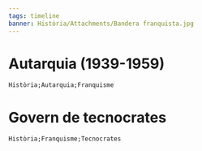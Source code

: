 ```yaml
---
tags: timeline
banner: Història/Attachments/Bandera franquista.jpg
---
```

# Autarquia (1939-1959)
```timeline
Història;Autarquia;Franquisme
```

# Govern de tecnocrates
```timeline
Història;Franquisme;Tecnocrates
```